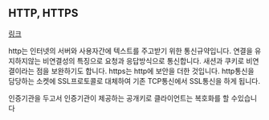 ## HTTP, HTTPS

[링크](https://github.com/Kraken-Addicts/HTTP-The-Definitive-Guide/issues/14)

http는 인터넷의 서버와 사용자간에 텍스트를 주고받기 위한 통신규약입니다.
연결을 유지하지않는 비연결성의 특징으로 요청과 응답방식으로 통신합니다.
새션과 쿠키로 비연결이라는 점을 보완하기도 합니다.
https는 http에 보안을 더한 것입니다. http통신을 담당하는 소켓에 SSL프로토콜로 대체하여 기존 TCP통신에서 SSL통신을 하게 됩니다.

인증기관을 두고서 인증기관이 제공하는 공개키로 클라이언트는 복호화를 할 수있습니다